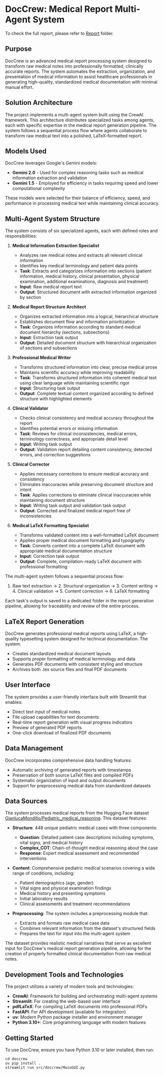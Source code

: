 # DocCrew: Medical Report Multi-Agent System

To check the full report, please refer to [Report](./Report/main.pdf) folder.

## Purpose

DocCrew is an advanced medical report processing system designed to transform raw medical notes into professionally formatted, clinically accurate reports. The system automates the extraction, organization, and presentation of medical information to assist healthcare professionals in generating high-quality, standardized medical documentation with minimal manual effort.

## Solution Architecture

The project implements a multi-agent system built using the CrewAI framework. This architecture distributes specialized tasks among agents, each with specific expertise in the medical report generation pipeline. The system follows a sequential process flow where agents collaborate to transform raw medical text into a polished, LaTeX-formatted report.

## Models Used

DocCrew leverages Google's Gemini models:

- **Gemini 2.0** - Used for complex reasoning tasks such as medical information extraction and validation
- **Gemini 1.5** - Employed for efficiency in tasks requiring speed and lower computational complexity

These models were selected for their balance of efficiency, speed, and performance in processing medical text while maintaining clinical accuracy.

## Multi-Agent System Structure

The system consists of six specialized agents, each with defined roles and responsibilities:

1. **Medical Information Extraction Specialist**
   - Analyzes raw medical notes and extracts all relevant clinical information
   - Identifies key medical terminology and patient data points
   - **Task**: Extracts and categorizes information into sections (patient information, medical history, clinical presentation, physical examination, additional examinations, diagnosis and treatment)
   - **Input**: Raw medical report text
   - **Output**: Structured document with extracted information organized by section

2. **Medical Report Structure Architect**
   - Organizes extracted information into a logical, hierarchical structure
   - Establishes document flow and information prioritization
   - **Task**: Organizes information according to standard medical document hierarchy (sections, subsections)
   - **Input**: Extraction task output
   - **Output**: Detailed document structure with hierarchical organization of sections and subsections

3. **Professional Medical Writer**
   - Transforms structured information into clear, precise medical prose
   - Maintains scientific accuracy while improving readability
   - **Task**: Transforms structured information into coherent medical text using clear language while maintaining scientific rigor
   - **Input**: Structuring task output
   - **Output**: Complete textual content organized according to defined structure with highlighted elements

4. **Clinical Validator**
   - Checks clinical consistency and medical accuracy throughout the report
   - Identifies potential errors or missing information
   - **Task**: Reviews for clinical inconsistencies, medical errors, terminology correctness, and appropriate detail level
   - **Input**: Writing task output
   - **Output**: Validation report detailing content consistency, detected errors, and correction suggestions

5. **Clinical Corrector**
   - Applies necessary corrections to ensure medical accuracy and consistency
   - Eliminates inaccuracies while preserving document structure and intent
   - **Task**: Applies corrections to eliminate clinical inaccuracies while maintaining document structure
   - **Input**: Writing task output and validation task output
   - **Output**: Corrected and finalized medical report free of inconsistencies

6. **Medical LaTeX Formatting Specialist**
   - Transforms validated content into a well-formatted LaTeX document
   - Applies proper medical document formatting and typography
   - **Task**: Converts content into a complete LaTeX document with appropriate medical documentation structure
   - **Input**: Correction task output
   - **Output**: Complete, compilation-ready LaTeX document with professional formatting

The multi-agent system follows a sequential process flow:

1. Raw text extraction → 2. Structural organization → 3. Content writing → 4. Clinical validation → 5. Content correction → 6. LaTeX formatting

Each task's output is saved to a dedicated folder in the report generation pipeline, allowing for traceability and review of the entire process.

## LaTeX Report Generation

DocCrew generates professional medical reports using LaTeX, a high-quality typesetting system designed for technical documentation. The system:

- Creates standardized medical document layouts
- Supports proper formatting of medical terminology and data
- Generates PDF documents with consistent styling and structure
- Archives both .tex source files and final PDF documents

## User Interface

The system provides a user-friendly interface built with Streamlit that enables:

- Direct text input of medical notes
- File upload capabilities for text documents
- Real-time report generation with visual progress indicators
- Preview of generated PDF reports
- One-click download of finalized PDF documents

## Data Management

DocCrew incorporates comprehensive data handling features:

- Automatic archiving of generated reports with timestamps
- Preservation of both source LaTeX files and compiled PDFs
- Systematic organization of input and output documents
- Support for preprocessing medical data from standardized datasets

## Data Sources
The system processes medical reports from the Hugging Face dataset [GianlucaMondillo/Pediatric_medical_reasoning](https://huggingface.co/datasets/GianlucaMondillo/Pediatric_medical_reasoning). This dataset features:

- **Structure**: 448 unique pediatric medical cases with three components:
  - **Question**: Detailed patient case descriptions including symptoms, vital signs, and medical history
  - **Complex_COT**: Chain-of-thought medical reasoning about the case
  - **Response**: Expert medical assessment and recommended interventions

- **Content**: Comprehensive pediatric medical scenarios covering a wide range of conditions, including:
  - Patient demographics (age, gender)
  - Vital signs and physical examination findings
  - Medical history and presenting symptoms
  - Initial laboratory results
  - Clinical assessments and treatment recommendations

- **Preprocessing**: The system includes a preprocessing module that:
  - Extracts and formats raw medical case data
  - Combines relevant information from the dataset's structured fields
  - Prepares the text for input into the multi-agent system

The dataset provides realistic medical narratives that serve as excellent input for DocCrew's medical report generation pipeline, allowing for the creation of properly formatted clinical documentation from raw medical notes.

## Development Tools and Technologies

The project utilizes a variety of modern tools and technologies:

- **CrewAI**: Framework for building and orchestrating multi-agent systems
- **Streamlit**: For creating the web-based user interface
- **pdfLaTeX**: For compiling LaTeX documents into professional PDFs
- **FastAPI**: For API development (available for integration)
- **uv**: Modern Python package installer and environment manager
- **Python 3.10+**: Core programming language with modern features

## Getting Started

To use DocCrew, ensure you have Python 3.10 or later installed, then run:

```
cd doccrew
uv pip install .
streamlit run src/doccrew/MainGUI.py
```
